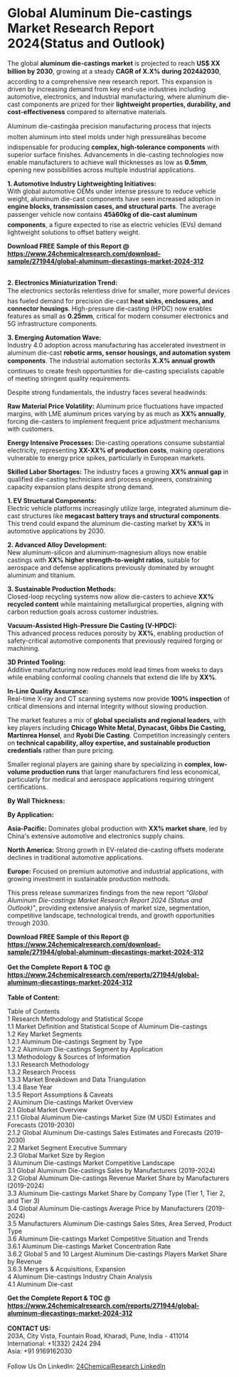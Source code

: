 <h1>Global Aluminum Die-castings Market Research Report 2024(Status and Outlook)</h1><p>The global <strong>aluminum die-castings market</strong> is projected to reach <strong>US$ XX billion by 2030</strong>, growing at a steady <strong>CAGR of X.X% during 2024â2030</strong>, according to a comprehensive new research report. This expansion is driven by increasing demand from key end-use industries including automotive, electronics, and industrial manufacturing, where aluminum die-cast components are prized for their <strong>lightweight properties, durability, and cost-effectiveness</strong> compared to alternative materials.</p><p>Aluminum die-castingâa precision manufacturing process that injects molten aluminum into steel molds under high pressureâhas become indispensable for producing <strong>complex, high-tolerance components</strong> with superior surface finishes. Advancements in die-casting technologies now enable manufacturers to achieve wall thicknesses as low as <strong>0.5mm</strong>, opening new possibilities across multiple industrial applications.</p><p><strong>1. Automotive Industry Lightweighting Initiatives:</strong><br>
With global automotive OEMs under intense pressure to reduce vehicle weight, aluminum die-cast components have seen increased adoption in <strong>engine blocks, transmission cases, and structural parts</strong>. The average passenger vehicle now contains <strong>45â60kg of die-cast aluminum components</strong>, a figure expected to rise as electric vehicles (EVs) demand lightweight solutions to offset battery weight.</p><div><b>Download FREE Sample of this Report @ 
            <a href="https://www.24chemicalresearch.com/download-sample/271944/global-aluminum-diecastings-market-2024-312">
            https://www.24chemicalresearch.com/download-sample/271944/global-aluminum-diecastings-market-2024-312</a></b></div><br><p><strong>2. Electronics Miniaturization Trend:</strong><br>
The electronics sectorâs relentless drive for smaller, more powerful devices has fueled demand for precision die-cast <strong>heat sinks, enclosures, and connector housings</strong>. High-pressure die-casting (HPDC) now enables features as small as <strong>0.25mm</strong>, critical for modern consumer electronics and 5G infrastructure components.</p><p><strong>3. Emerging Automation Wave:</strong><br>
Industry 4.0 adoption across manufacturing has accelerated investment in aluminum die-cast <strong>robotic arms, sensor housings, and automation system components</strong>. The industrial automation sectorâs <strong>X.X% annual growth</strong> continues to create fresh opportunities for die-casting specialists capable of meeting stringent quality requirements.</p><p>Despite strong fundamentals, the industry faces several headwinds:</p><p><strong>Raw Material Price Volatility:</strong> Aluminum price fluctuations have impacted margins, with LME aluminum prices varying by as much as <strong>XX% annually</strong>, forcing die-casters to implement frequent price adjustment mechanisms with customers.</p><p><strong>Energy Intensive Processes:</strong> Die-casting operations consume substantial electricity, representing <strong>XX-XX% of production costs</strong>, making operations vulnerable to energy price spikes, particularly in European markets.</p><p><strong>Skilled Labor Shortages:</strong> The industry faces a growing <strong>XX% annual gap</strong> in qualified die-casting technicians and process engineers, constraining capacity expansion plans despite strong demand.</p><p><strong>1. EV Structural Components:</strong><br>
Electric vehicle platforms increasingly utilize large, integrated aluminum die-cast structures like <strong>megacast battery trays and structural components</strong>. This trend could expand the aluminum die-casting market by <strong>XX%</strong> in automotive applications by 2030.</p><p><strong>2. Advanced Alloy Development:</strong><br>
New aluminum-silicon and aluminum-magnesium alloys now enable castings with <strong>XX% higher strength-to-weight ratios</strong>, suitable for aerospace and defense applications previously dominated by wrought aluminum and titanium.</p><p><strong>3. Sustainable Production Methods:</strong><br>
Closed-loop recycling systems now allow die-casters to achieve <strong>XX% recycled content</strong> while maintaining metallurgical properties, aligning with carbon reduction goals across customer industries.</p><p><strong>Vacuum-Assisted High-Pressure Die Casting (V-HPDC):</strong><br>
	This advanced process reduces porosity by <strong>XX%</strong>, enabling production of safety-critical automotive components that previously required forging or machining.</p><p><strong>3D Printed Tooling:</strong><br>
	Additive manufacturing now reduces mold lead times from weeks to days while enabling conformal cooling channels that extend die life by <strong>XX%</strong>.</p><p><strong>In-Line Quality Assurance:</strong><br>
	Real-time X-ray and CT scanning systems now provide <strong>100% inspection</strong> of critical dimensions and internal integrity without slowing production.</p><p>The market features a mix of <strong>global specialists and regional leaders</strong>, with key players including <strong>Chicago White Metal, Dynacast, Gibbs Die Casting, Martinrea Honsel</strong>, and <strong>Ryobi Die Casting</strong>. Competition increasingly centers on <strong>technical capability, alloy expertise, and sustainable production credentials</strong> rather than pure pricing.</p><p>Smaller regional players are gaining share by specializing in <strong>complex, low-volume production runs</strong> that larger manufacturers find less economical, particularly for medical and aerospace applications requiring stringent certifications.</p><p><strong>By Wall Thickness:</strong></p><p><strong>By Application:</strong></p><p><strong>Asia-Pacific:</strong> Dominates global production with <strong>XX% market share</strong>, led by China's extensive automotive and electronics supply chains.</p><p><strong>North America:</strong> Strong growth in EV-related die-casting offsets moderate declines in traditional automotive applications.</p><p><strong>Europe:</strong> Focused on premium automotive and industrial applications, with growing investment in sustainable production methods.</p><p>This press release summarizes findings from the new report <em>"Global Aluminum Die-castings Market Research Report 2024 (Status and Outlook)"</em>, providing extensive analysis of market size, segmentation, competitive landscape, technological trends, and growth opportunities through 2030.</p><div><b>Download FREE Sample of this Report @ 
            <a href="https://www.24chemicalresearch.com/download-sample/271944/global-aluminum-diecastings-market-2024-312">
            https://www.24chemicalresearch.com/download-sample/271944/global-aluminum-diecastings-market-2024-312</a></b></div><br><div><b>Get the Complete Report & TOC @ 
            <a href="https://www.24chemicalresearch.com/reports/271944/global-aluminum-diecastings-market-2024-312">
            https://www.24chemicalresearch.com/reports/271944/global-aluminum-diecastings-market-2024-312</a></b></div><br>
            <b>Table of Content:</b><p>Table of Contents<br />
1 Research Methodology and Statistical Scope<br />
1.1 Market Definition and Statistical Scope of Aluminum Die-castings<br />
1.2 Key Market Segments<br />
1.2.1 Aluminum Die-castings Segment by Type<br />
1.2.2 Aluminum Die-castings Segment by Application<br />
1.3 Methodology & Sources of Information<br />
1.3.1 Research Methodology<br />
1.3.2 Research Process<br />
1.3.3 Market Breakdown and Data Triangulation<br />
1.3.4 Base Year<br />
1.3.5 Report Assumptions & Caveats<br />
2 Aluminum Die-castings Market Overview<br />
2.1 Global Market Overview<br />
2.1.1 Global Aluminum Die-castings Market Size (M USD) Estimates and Forecasts (2019-2030)<br />
2.1.2 Global Aluminum Die-castings Sales Estimates and Forecasts (2019-2030)<br />
2.2 Market Segment Executive Summary<br />
2.3 Global Market Size by Region<br />
3 Aluminum Die-castings Market Competitive Landscape<br />
3.1 Global Aluminum Die-castings Sales by Manufacturers (2019-2024)<br />
3.2 Global Aluminum Die-castings Revenue Market Share by Manufacturers (2019-2024)<br />
3.3 Aluminum Die-castings Market Share by Company Type (Tier 1, Tier 2, and Tier 3)<br />
3.4 Global Aluminum Die-castings Average Price by Manufacturers (2019-2024)<br />
3.5 Manufacturers Aluminum Die-castings Sales Sites, Area Served, Product Type<br />
3.6 Aluminum Die-castings Market Competitive Situation and Trends<br />
3.6.1 Aluminum Die-castings Market Concentration Rate<br />
3.6.2 Global 5 and 10 Largest Aluminum Die-castings Players Market Share by Revenue<br />
3.6.3 Mergers & Acquisitions, Expansion<br />
4 Aluminum Die-castings Industry Chain Analysis<br />
4.1 Aluminum Die-cast</p><div><b>Get the Complete Report & TOC @ 
            <a href="https://www.24chemicalresearch.com/reports/271944/global-aluminum-diecastings-market-2024-312">
            https://www.24chemicalresearch.com/reports/271944/global-aluminum-diecastings-market-2024-312</a></b></div><br><b>CONTACT US:</b><br>
            203A, City Vista, Fountain Road, Kharadi, Pune, India - 411014<br>
            International: +1(332) 2424 294<br>
            Asia: +91 9169162030 <br><br>
            Follow Us On LinkedIn: <a href="https://www.linkedin.com/company/24chemicalresearch/">24ChemicalResearch LinkedIn</a>